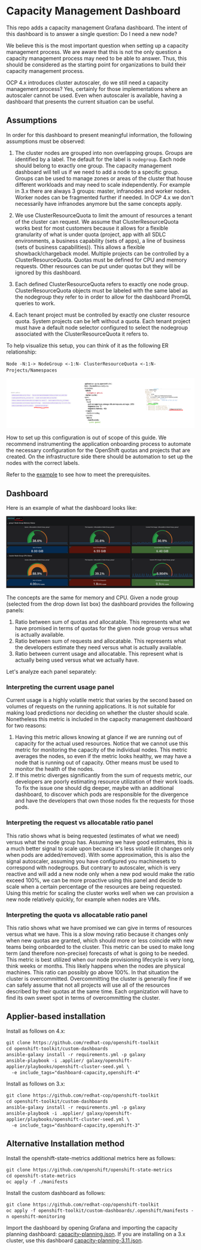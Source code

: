 # Capacity Management Dashboard

This repo adds a capacity management Grafana dashboard.
The intent of this dashboard is to answer a single question: Do I need a new node?

We believe this is the most important question when setting up a capacity management process. We are aware that this is not the only question a capacity management process may need to be able to answer. Thus, this should be considered as the starting point for organizations to build their capacity management process.

OCP 4.x introduces cluster autoscaler, do we still need a capacity management process? Yes, certainly for those implementations where an autoscaler cannot be used. Even when autoscaler is available, having a dashboard that presents the current situation can be useful.

## Assumptions

In order for this dashboard to present meaningful information, the following assumptions must be observed:

1. The cluster nodes are grouped into non overlapping groups. Groups are identified by a label. The default for the label is `nodegroup`. Each node should belong to exactly one group. The capacity management dashboard will tell us if we need to add a node to a specific group. Groups can be used to manage zones or areas of the cluster that house different workloads and may need to scale independently. For example in 3.x there are always 3 groups: master, infranodes and worker nodes. Worker nodes can be fragmented further if needed. In OCP 4.x we don't necessarily have infranodes anymore but the same concepts apply.

2. We use ClusterResourceQuota to limit the amount of resources a tenant of the cluster can request. We assume that ClusterResourceQuota works best for most customers because it allows for a flexible granularity of what is under quota (project, app with all SDLC environments, a business capability (sets of apps), a line of business (sets of business capabilities)). This allows a flexible showback/chargeback model. Multiple projects can be controlled by a ClusterResourceQuota. Quotas must be defined for CPU and memory requests. Other resources can be put under quotas but they will be ignored by this dashboard.

3. Each defined ClusterResourceQuota refers to exactly one node group. ClusterResourceQuota objects must be labeled with the same label as the nodegroup they refer to in order to allow for the dashboard PromQL queries to work.

4. Each tenant project must be controlled by exactly one cluster resource quota. System projects can be left without a quota. Each tenant project must have a default node selector configured to select the nodegroup associated with the ClusterResourceQuota it refers to.

To help visualize this setup, you can think of it as the following ER relationship:

`Node -N:1-> NodeGroup <-1:N- ClusterResourceQuota <-1:N- Projects/Namespaces`

![assumption_and_setup](./media/assumptions_setup.png)

How to set up this configuration is out of scope of this guide. We recommend instrumenting the application onboarding process to automate the necessary configuration for the OpenShift quotas and projects that are created. On the infrastructure side there should be automation to set up the nodes with the correct labels.

Refer to the [example](./example/README.md) to see how to meet the prerequisites.

## Dashboard

Here is an example of what the dashboard looks like:

![dashboard_screenshot](./media/dashboard-screenshot.png)

The concepts are the same for memory and CPU. Given a node group (selected from the drop down list box) the dashboard provides the following panels:

1. Ratio between sum of quotas and allocatable. This represents what we have promised in terms of quotas for the given node group versus what is actually available.
2. Ratio between sum of requests and allocatable. This represents what the developers estimate they need versus what is actually available.
3. Ratio between current usage and allocatable. This represent what is actually being used versus what we actually have.

Let's analyze each panel separately:

### Interpreting the current usage panel

Current usage is a highly volatile metric that varies by the second based on volumes of requests on the running applications. It is not suitable for making load predictions nor deciding on whether the cluster should scale. Nonetheless this metric is included in the capacity management dashboard for two reasons:

1. Having this metric allows knowing at glance if we are running out of capacity for the actual used resources. Notice that we cannot use this metric for monitoring the capacity of the individual nodes. This metric averages the nodes, so even if the metric looks healthy, we may have a node that is running out of capacity. Other means must be used to monitor the health of the nodes.
2. If this metric diverges significantly from the sum of requests metric, our developers are poorly estimating resource utilization of their work loads. To fix the issue one should dig deeper, maybe with an additional dashboard, to discover which pods are responsible for the divergence and have the developers that own those nodes fix the requests for those pods.

### Interpreting the request vs allocatable ratio panel

This ratio shows what is being requested (estimates of what we need) versus what the node group has. Assuming we have good estimates, this is a much better signal to scale upon because it's less volatile (it changes only when pods are added/removed). With some approximation, this is also the signal autoscaler, assuming you have configured you machinesets to correspond with nodegroups. But contrary to autoscaler, which is very reactive and will add a new node only when a new pod would make the ratio exceed 100%, we can be more proactive using this panel and decide to scale when a certain percentage of the resources are being requested. Using this metric for scaling the cluster works well when we can provision a new node relatively quickly, for example when nodes are VMs.

### Interpreting the quota vs allocatable ratio panel

This ratio shows what we have promised we can give in terms of resources versus what we have. This is a slow moving ratio because it changes only when new quotas are granted, which should more or less coincide with new teams being onboarded to the cluster. This metric can be used to make long term (and therefore non-precise) forecasts of what is going to be needed. This metric is best utilized when our node provisioning lifecycle is very long, think weeks or months. This likely happens when the nodes are physical machines.
This ratio can possibly go above 100%. In that situation the cluster is overcommitted. Overcommitting the cluster is generally fine if we can safely assume that not all projects will use all of the resources described by their quotas at the same time. Each organization will have to find its own sweet spot in terms of overcommitting the cluster.

## Applier-based installation

Install as follows on 4.x:

```shell
git clone https://github.com/redhat-cop/openshift-toolkit
cd openshift-toolkit/custom-dashboards
ansible-galaxy install -r requirements.yml -p galaxy
ansible-playbook -i .applier/ galaxy/openshift-applier/playbooks/openshift-cluster-seed.yml \
  -e include_tags="dashboard-capacity,openshift-4"
```

Install as follows on 3.x:

```shell
git clone https://github.com/redhat-cop/openshift-toolkit
cd openshift-toolkit/custom-dashboards
ansible-galaxy install -r requirements.yml -p galaxy
ansible-playbook -i .applier/ galaxy/openshift-applier/playbooks/openshift-cluster-seed.yml \
  -e include_tags="dashboard-capacity,openshift-3"
```

## Alternative Installation method

Install the openshift-state-metrics additional metrics here as follows:

```shell
git clone https://github.com/openshift/openshift-state-metrics
cd openshift-state-metrics
oc apply -f ./manifests
```

Install the custom dashboard as follows:

```shell
git clone https://github.com/redhat-cop/openshift-toolkit
oc apply -f openshift-toolkit/custom-dashboards/.openshift/manifests -n openshift-monitoring
```

Import the dashboard by opening Grafana and importing the capacity planning dashboard: [capacity-planning.json](./capacity-planning.json). If you are installing on a 3.x cluster, use this dashboard [capacity-planning-3.11.json](./capacity-planning-3.11.json).
